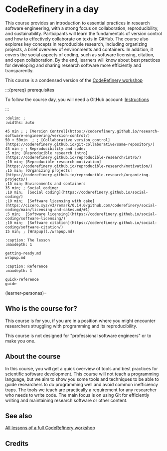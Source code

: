 # CodeRefinery in a day

This course provides an introduction to essential practices in research software engineering, with a strong focus on collaboration, reproducibility, and sustainability. Participants will learn the fundamentals of version control and how to effectively collaborate on texts in GitHub. The course also explores key concepts in reproducible research, including organizing projects, a brief overview of environments and containers. In addition, it covers the social aspects of coding, such as software licensing, citation, and open collaboration. By the end, learners will know about best practices for developing and sharing research software more efficiently and transparently.

This course is a condensed version of the [CodeRefinery workshop](https://coderefinery.org/lessons/#lessons-that-we-teach-in-our-tools-workshops)



:::{prereq}
prerequisites

To follow the course day, you will need a GitHub account: [Instructions](./getting-ready.md)

:::

```{csv-table}
:delim: ;
:widths: auto

45 min ; ; [Version Control](https://coderefinery.github.io/research-software-engineering/version-control/)
50 + 50min  ; ; [Collaborative version control](https://coderefinery.github.io/git-collaborative/same-repository/)
45 min ; ; Reproducibility and code: 
;5 min; [Reproducible research intro](https://coderefinery.github.io/reproducible-research/intro/)
;10 min; [Reproducible research motivation](https://coderefinery.github.io/reproducible-research/motivation/)
;15 min; [Organizing projects](https://coderefinery.github.io/reproducible-research/organizing-projects/)
;15 min; Environments and containers
35 min; ; Social coding:
;10 min;  [Social coding](https://coderefinery.github.io/social-coding/)
;10 min;  [Software licensing with cake](https://cicero.xyz/v3/remark/0.14.0/github.com/coderefinery/social-coding/main/licensing-and-cakes.md/#1)
;5 min;  [Software licensing](https://coderefinery.github.io/social-coding/software-licensing/)
;10 min;  [Software citation](https://coderefinery.github.io/social-coding/software-citation/)
15 min; ; [Wrapup](./wrapup.md)
```

```{toctree}
:caption: The lesson
:maxdepth: 1

getting-ready.md
wrapup.md
```

```{toctree}
:caption: Reference
:maxdepth: 1

quick-reference
guide
```

(learner-personas)=

## Who is the course for?

This course is for you, if you are in a position where you might encounter researchers struggling with programming and its reproducibility. 

This course is not designed for "professional software engineers" or to make you one.

## About the course

In this course, you will get a quick overview of tools and best practices for scientific software development. This course will not teach a programming language, but we aim to show you some tools and techniques to be able to guide researchers to do programming well and avoid common inefficiency traps. The tools we teach are practically a requirement for any researcher who needs to write code. The main focus is on using Git for efficiently writing and maintaining research software or other content.

## See also

[All lessons of a full CodeRefinery workshop](https://coderefinery.org/lessons/#lessons-that-we-teach-in-our-tools-workshops)

## Credits
